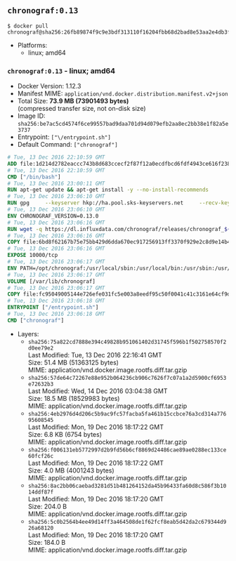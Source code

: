 ## `chronograf:0.13`

```console
$ docker pull chronograf@sha256:26fb89874f9c9e3bdf313110f16204fbb68d2bad8e53aa2e4db3f18024c421ef
```

-	Platforms:
	-	linux; amd64

### `chronograf:0.13` - linux; amd64

-	Docker Version: 1.12.3
-	Manifest MIME: `application/vnd.docker.distribution.manifest.v2+json`
-	Total Size: **73.9 MB (73901493 bytes)**  
	(compressed transfer size, not on-disk size)
-	Image ID: `sha256:be7ac5cd4574f6ce99557bad9daa701d94d079efb2aa8ec2bb38e1f82a5e3737`
-	Entrypoint: `["\/entrypoint.sh"]`
-	Default Command: `["chronograf"]`

```dockerfile
# Tue, 13 Dec 2016 22:10:59 GMT
ADD file:1d214d2782eaccc743b8d683ccecf2f87f12a0ecdfbcd6fdf4943ce616f23870 in / 
# Tue, 13 Dec 2016 22:10:59 GMT
CMD ["/bin/bash"]
# Tue, 13 Dec 2016 23:00:11 GMT
RUN apt-get update && apt-get install -y --no-install-recommends 		ca-certificates 		curl 		wget 	&& rm -rf /var/lib/apt/lists/*
# Tue, 13 Dec 2016 23:06:10 GMT
RUN gpg     --keyserver hkp://ha.pool.sks-keyservers.net     --recv-keys 05CE15085FC09D18E99EFB22684A14CF2582E0C5
# Tue, 13 Dec 2016 23:06:10 GMT
ENV CHRONOGRAF_VERSION=0.13.0
# Tue, 13 Dec 2016 23:06:16 GMT
RUN wget -q https://dl.influxdata.com/chronograf/releases/chronograf_${CHRONOGRAF_VERSION}_amd64.deb.asc &&     wget -q https://dl.influxdata.com/chronograf/releases/chronograf_${CHRONOGRAF_VERSION}_amd64.deb &&     gpg --batch --verify chronograf_${CHRONOGRAF_VERSION}_amd64.deb.asc chronograf_${CHRONOGRAF_VERSION}_amd64.deb &&     dpkg -i chronograf_${CHRONOGRAF_VERSION}_amd64.deb &&     rm -f chronograf_${CHRONOGRAF_VERSION}_amd64.deb*
# Tue, 13 Dec 2016 23:06:16 GMT
COPY file:6bd8f62167b75e75bb429d6dda670ec917256913ff3370f929e2c8d9e14b475e in /etc/chronograf/chronograf.conf 
# Tue, 13 Dec 2016 23:06:16 GMT
EXPOSE 10000/tcp
# Tue, 13 Dec 2016 23:06:17 GMT
ENV PATH=/opt/chronograf:/usr/local/sbin:/usr/local/bin:/usr/sbin:/usr/bin:/sbin:/bin
# Tue, 13 Dec 2016 23:06:17 GMT
VOLUME [/var/lib/chronograf]
# Tue, 13 Dec 2016 23:06:17 GMT
COPY file:fc95049005144e726efe031fc5e003a8eedf95c50f0041c41c3161e64cf9dbbe in /entrypoint.sh 
# Tue, 13 Dec 2016 23:06:18 GMT
ENTRYPOINT ["/entrypoint.sh"]
# Tue, 13 Dec 2016 23:06:18 GMT
CMD ["chronograf"]
```

-	Layers:
	-	`sha256:75a822cd7888e394c49828b951061402d31745f596b1f502758570f2d0ee79e2`  
		Last Modified: Tue, 13 Dec 2016 22:16:41 GMT  
		Size: 51.4 MB (51363125 bytes)  
		MIME: application/vnd.docker.image.rootfs.diff.tar.gzip
	-	`sha256:57de64c72267e88e952b064236cb906c7626f7c07a1a2d5900cf6953e72632b3`  
		Last Modified: Wed, 14 Dec 2016 03:04:38 GMT  
		Size: 18.5 MB (18529983 bytes)  
		MIME: application/vnd.docker.image.rootfs.diff.tar.gzip
	-	`sha256:4eb2976d4d206c5b9ac9fc57facba5fa461b15ccbce76a3cd314a77695608545`  
		Last Modified: Mon, 19 Dec 2016 18:17:22 GMT  
		Size: 6.8 KB (6754 bytes)  
		MIME: application/vnd.docker.image.rootfs.diff.tar.gzip
	-	`sha256:f006131eb5772997d2b9fd56b6cf8869d24486cae89ae0288ec133ce60fcf26c`  
		Last Modified: Mon, 19 Dec 2016 18:17:22 GMT  
		Size: 4.0 MB (4001243 bytes)  
		MIME: application/vnd.docker.image.rootfs.diff.tar.gzip
	-	`sha256:8ac2bb06caebad3281d51b481264152da45b96433fa60d8c586f3b1014ddf87f`  
		Last Modified: Mon, 19 Dec 2016 18:17:20 GMT  
		Size: 204.0 B  
		MIME: application/vnd.docker.image.rootfs.diff.tar.gzip
	-	`sha256:5c0b2564b4ee49d14ff3a464508de1f62fcf8eab5d42da2c679344d926a68120`  
		Last Modified: Mon, 19 Dec 2016 18:17:20 GMT  
		Size: 184.0 B  
		MIME: application/vnd.docker.image.rootfs.diff.tar.gzip
